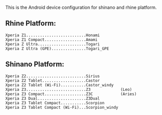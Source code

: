 This is the Android device configuration for shinano and rhine platform.

Rhine Platform:
---------------

    Xperia Z1..........................Honami
    Xperia Z1 Compact..................Amami
    Xperia Z Ultra.....................Togari
    Xperia Z Ultra (GPE)...............Togari_GPE

Shinano Platform:
-----------------

    Xperia Z2..........................Sirius
    Xperia Z2 Tablet...................Castor
    Xperia Z2 Tablet (Wi-Fi)...........Castor_windy
    Xperia Z3..........................Z3             (Leo)
    Xperia Z3 Compact..................Z3C            (Aries)
    Xperia Z3 Dual.....................Z3Dual
    Xperia Z3 Tablet Compact...........Scorpion
    Xperia Z3 Tablet Compact (Wi-Fi)...Scorpion_windy
